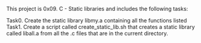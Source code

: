 This project is 0x09. C - Static libraries and includes the following tasks:

Task0. Create the static library libmy.a containing all the functions listed 
Task1. Create a script called create_static_lib.sh that creates a static library called liball.a from all the .c files that are in the current directory.

